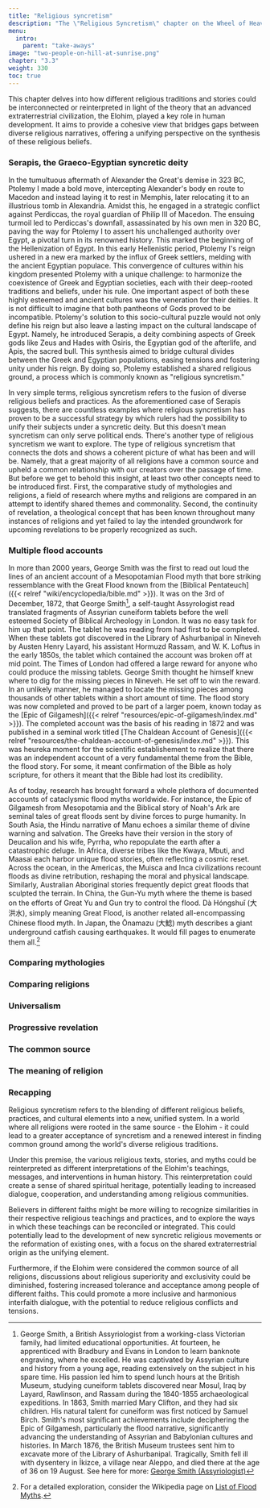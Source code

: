 ```yaml
---
title: "Religious syncretism"
description: "The \"Religious Syncretism\" chapter on the Wheel of Heaven website explores the blending and integration of various religious beliefs and practices, especially in the context of the site's hypothesis about extraterrestrial influence on human civilization. This chapter delves into how different religious traditions and stories could be interconnected or reinterpreted in light of the theory that an advanced extraterrestrial civilization, the Elohim, played a key role in human development. It aims to provide a cohesive view that bridges gaps between diverse religious narratives, offering a perspective on the synthesis of these religious beliefs."
menu:
  intro:
    parent: "take-aways"
image: "two-people-on-hill-at-sunrise.png"
chapter: "3.3"
weight: 330
toc: true
---
```


This chapter delves into how different religious traditions and stories could be interconnected or reinterpreted in light of the theory that an advanced extraterrestrial civilization, the Elohim, played a key role in human development. It aims to provide a cohesive view that bridges gaps between diverse religious narratives, offering a unifying perspective on the synthesis of these religious beliefs.

### Serapis, the Graeco-Egyptian syncretic deity

In the tumultuous aftermath of Alexander the Great's demise in 323 BC, Ptolemy I made a bold move, intercepting Alexander's body en route to Macedon and instead laying it to rest in Memphis, later relocating it to an illustrious tomb in Alexandria. Amidst this, he engaged in a strategic conflict against Perdiccas, the royal guardian of Philip III of Macedon. The ensuing turmoil led to Perdiccas's downfall, assassinated by his own men in 320 BC, paving the way for Ptolemy I to assert his unchallenged authority over Egypt, a pivotal turn in its renowned history. This marked the beginning of the Hellenization of Egypt. In this early Hellenistic period, Ptolemy I's reign ushered in a new era marked by the influx of Greek settlers, melding with the ancient Egyptian populace. This convergence of cultures within his kingdom presented Ptolemy with a unique challenge: to harmonize the coexistence of Greek and Egyptian societies, each with their deep-rooted traditions and beliefs, under his rule. One important aspect of both these highly esteemed and ancient cultures was the veneration for their deities. It is not difficult to imagine that both pantheons of Gods proved to be incompatible. Ptolemy's solution to this socio-cultural puzzle would not only define his reign but also leave a lasting impact on the cultural landscape of Egypt. Namely, he introduced Serapis, a deity combining aspects of Greek gods like Zeus and Hades with Osiris, the Egyptian god of the afterlife, and Apis, the sacred bull. This synthesis aimed to bridge cultural divides between the Greek and Egyptian populations, easing tensions and fostering unity under his reign. By doing so, Ptolemy established a shared religious ground, a process which is commonly known as "religious syncretism."

In very simple terms, religious syncretism refers to the fusion of diverse religious beliefs and practices. As the aforementioned case of Serapis suggests, there are countless examples where religious syncretism has proven to be a successful strategy by which rulers had the possibility to unify their subjects under a syncretic deity. But this doesn't mean syncretism can only serve political ends. There's another type of religious syncretism we want to explore. The type of religious syncretism that connects the dots and shows a coherent picture of what has been and will be. Namely, that a great majority of all religions have a common source and upheld a common relationship with our creators over the passage of time. But before we get to behold this insight, at least two other concepts need to be introduced first. First, the comparative study of mythologies and religions, a field of research where myths and religions are compared in an attempt to identify shared themes and commonality. Second, the continuity of revelation, a theological concept that has been known throughout many instances of religions and yet failed to lay the intended groundwork for upcoming revelations to be properly recognized as such.

### Multiple flood accounts

In more than 2000 years, George Smith was the first to read out loud the lines of an ancient account of a Mesopotamian Flood myth that bore striking ressemblance with the Great Flood known from the [Biblical Pentateuch]({{< relref "wiki/encyclopedia/bible.md" >}}). It was on the 3rd of December, 1872, that George Smith[^smith], a self-taught Assyrologist read translated fragments of Assyrian cuneiform tablets before the well esteemed Society of Biblical Archeology in London. It was no easy task for him up that point. The tablet he was reading from had first to be completed. When these tablets got discovered in the Library of Ashurbanipal in Nineveh by Austen Henry Layard, his assistant Hormuzd Rassam, and W. K. Loftus in the early 1850s, the tablet which contained the account was broken off at mid point. The Times of London had offered a large reward for anyone who could produce the missing tablets. George Smith thought he himself knew where to dig for the missing pieces in Nineveh. He set off to win the reward. In an unlikely manner, he managed to locate the missing pieces among thousands of other tablets within a short amount of time. The flood story was now completed and proved to be part of a larger poem, known today as the [Epic of Gilgamesh]({{< relref "resources/epic-of-gilgamesh/index.md" >}}). The completed account was the basis of his reading in 1872 and was published in a seminal work titled [The Chaldean Account of Genesis]({{< relref "resources/the-chaldean-account-of-genesis/index.md" >}}). This was heureka moment for the scientific establishement to realize that there was an independent account of a very fundamental theme from the Bible, the flood story. For some, it meant confirmation of the Bible as holy scripture, for others it meant that the Bible had lost its credibility.

As of today, research has brought forward a whole plethora of documented accounts of cataclysmic flood myths worldwide. For instance, the Epic of Gilgamesh from Mesopotamia and the Biblical story of Noah's Ark are seminal tales of great floods sent by divine forces to purge humanity. In South Asia, the Hindu narrative of Manu echoes a similar theme of divine warning and salvation. The Greeks have their version in the story of Deucalion and his wife, Pyrrha, who repopulate the earth after a catastrophic deluge. In Africa, diverse tribes like the Kwaya, Mbuti, and Maasai each harbor unique flood stories, often reflecting a cosmic reset. Across the ocean, in the Americas, the Muisca and Inca civilizations recount floods as divine retribution, reshaping the moral and physical landscape. Similarly, Australian Aboriginal stories frequently depict great floods that sculpted the terrain. In China, the Gun-Yu myth where the theme is based on the efforts of Great Yu and Gun try to control the flood. Dà Hóngshuǐ (大洪水), simply meaning Great Flood, is another related all-encompassing Chinese flood myth. In Japan, the Ōnamazu (大鯰) myth describes a giant underground catfish causing earthquakes. It would fill pages to enumerate them all.[^list]

[^smith]: George Smith, a British Assyriologist from a working-class Victorian family, had limited educational opportunities. At fourteen, he apprenticed with Bradbury and Evans in London to learn banknote engraving, where he excelled. He was captivated by Assyrian culture and history from a young age, reading extensively on the subject in his spare time. His passion led him to spend lunch hours at the British Museum, studying cuneiform tablets discovered near Mosul, Iraq by Layard, Rawlinson, and Rassam during the 1840-1855 archaeological expeditions. In 1863, Smith married Mary Clifton, and they had six children. His natural talent for cuneiform was first noticed by Samuel Birch. Smith's most significant achievements include deciphering the Epic of Gilgamesh, particularly the flood narrative, significantly advancing the understanding of Assyrian and Babylonian cultures and histories. In March 1876, the British Museum trustees sent him to excavate more of the Library of Ashurbanipal. Tragically, Smith fell ill with dysentery in İkizce, a village near Aleppo, and died there at the age of 36 on 19 August. See here for more: [George Smith (Assyriologist)](https://en.wikipedia.org/wiki/George_Smith_(Assyriologist))

[^list]: For a detailed exploration, consider the Wikipedia page on [List of Flood Myths](https://en.wikipedia.org/wiki/List_of_flood_myths).

### Comparing mythologies

### Comparing religions

### Universalism

### Progressive revelation

### The common source

### The meaning of religion

### Recapping

Religious syncretism refers to the blending of different religious beliefs, practices, and cultural elements into a new, unified system. In a world where all religions were rooted in the same source - the Elohim - it could lead to a greater acceptance of syncretism and a renewed interest in finding common ground among the world's diverse religious traditions.

Under this premise, the various religious texts, stories, and myths could be reinterpreted as different interpretations of the Elohim's teachings, messages, and interventions in human history. This reinterpretation could create a sense of shared spiritual heritage, potentially leading to increased dialogue, cooperation, and understanding among religious communities.

Believers in different faiths might be more willing to recognize similarities in their respective religious teachings and practices, and to explore the ways in which these teachings can be reconciled or integrated. This could potentially lead to the development of new syncretic religious movements or the reformation of existing ones, with a focus on the shared extraterrestrial origin as the unifying element.

Furthermore, if the Elohim were considered the common source of all religions, discussions about religious superiority and exclusivity could be diminished, fostering increased tolerance and acceptance among people of different faiths. This could promote a more inclusive and harmonious interfaith dialogue, with the potential to reduce religious conflicts and tensions.
